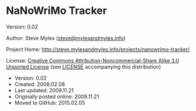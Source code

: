 # NaNoWriMo Tracker

Version:  0.02

Author:  Steve Myles (steve@mylesandmyles.info)

Project Home:  http://steve.mylesandmyles.info/projects/nanowrimo-tracker/

License:  [Creative Commons Attribution-Noncommercial-Share Alike 3.0 Unported License](http://creativecommons.org/licenses/by-nc-sa/3.0/) (see [LICENSE](https://github.com/scumdogsteev/nanowrimo-tracker/blob/master/LICENSE) accompanying this distribution)

* Version:  0.02
* Created:  2008.02.08
* Last updated:  2009.11.21
* Originally posted online:  2009.11.21
* Moved to GitHub:  2015.02.05
